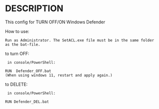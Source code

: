 # DESCRIPTION
This config for TURN OFF/ON Windows Defender

How to use:
```
Run as Administrator. The SetACL.exe file must be in the same folder as the bat-file.
```
to turn OFF:
```
 in console/PowerShell:

RUN  Defender_OFF.bat
(When using windows 11, restart and apply again.)
```
to DELETE:
```
 in console/PowerShell:

RUN Defender_DEL.bat
```
